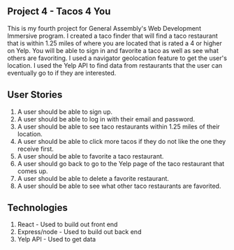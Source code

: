 <!-- An embedded screenshot of the app
Explanations of the technologies used
A couple paragraphs about the general approach you took
Installation instructions for any dependencies
Link to your user stories – who are your users, what do they want, and why?
Link to your wireframes – sketches of major views / interfaces in your application
Link to your pitch deck – documentation of your wireframes, user stories, and proposed architecture
Descriptions of any unsolved problems or major hurdles you had to overcome -->

## Project 4 - Tacos 4 You

This is my fourth project for General Assembly's Web Development Immersive program. I created a taco finder that will find a taco restaurant that is within 1.25 miles of where you are located that is rated a 4 or higher on Yelp. You will be able to sign in and favorite a taco as well as see what others are favoriting. I used a navigator geolocation feature to get the user's location. I used the Yelp API to find data from restaurants that the user can eventually go to if they are interested.


## User Stories
1. A user should be able to sign up.
2. A user should be able to log in with their email and password.
3. A user should be able to see taco restaurants within 1.25 miles of their location.
4. A user should be able to click more tacos if they do not like the one they receive first.
5. A user should be able to favorite a taco restaurant.
6. A user should go back to go to the Yelp page of the taco restaurant that comes up.
7. A user should be able to delete a favorite restaurant.
8. A user should be able to see what other taco restaurants are favorited.

## Technologies

1. React - Used to build out front end
2. Express/node - Used to build out back end
3. Yelp API - Used to get data
